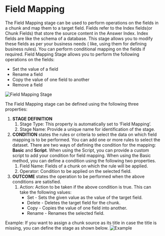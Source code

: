 # Field Mapping

The Field Mapping stage can be used to perform operations on the fields in a chunk and map them to a target field. Fields refer to the Index fields(or Chunk Fields) that store the source content in the Answer Index. Index fields are like the schema of a database. This stage allows you to modify these fields as per your business needs ( like, using them for defining business rules). You can perform conditional mapping on the fields if required. Field Mapping Stage allows you to perform the following operations on the fields:

* Set the value of a field
* Rename a field
* Copy the value of one field to another
* Remove a field

![Field Mapping Stage](../images/field-mapping.png "Field Mapping")

The Field Mapping stage can be defined using the following three properties:

1. **STAGE DEFINITION**
    1. Stage Type: This property is automatically set to ‘Field Mapping’.
    2. Stage Name: Provide a unique name for identification of the stage. 
2. **CONDITION** states the rules or criteria to select the data on which field mapping is to be performed. You can add one or more rules to select the dataset. There are two ways of defining the condition for the mapping: **Basic** and **Script**. When using the Script, you can provide a custom script to add your condition for field mapping. When using the Basic method, you can define a condition using the following two properties. 
    1. Field Name: Fields of a chunk on which the rule will be applied.
    2. Operator: Condition to be applied on the selected field. 
3. **OUTCOME** states the operation to be performed when the above conditions are satisfied. 
    1. Action: Action to be taken if the above condition is true. This can take the following values:
        * Set - Sets the given value as the value of the target field. 
        * Delete - Deletes the target field for the chunk. 
        * Copy - Copies the value of one field into another. 
        * Rename - Renames the selected field. 

 Example: If you want to assign a chunk source as its title in case the title is missing, you can define the stage as shown below.
 ![Example](../images/field-mapping-example.png "Example")

